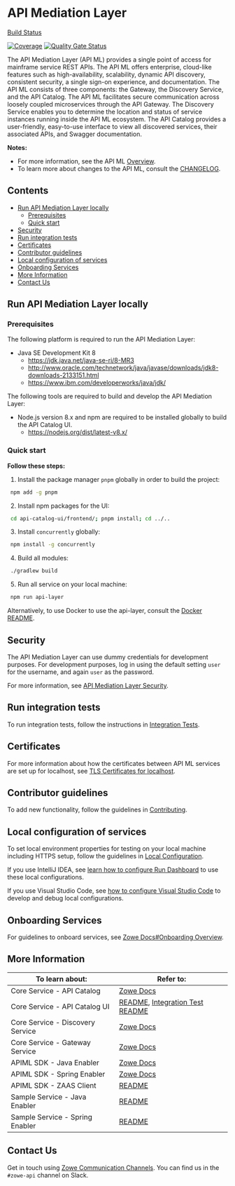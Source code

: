 # API Mediation Layer

[Build Status](https://wash.zowe.org:8443/job/API_Mediation/job/master/)

[![Coverage](https://sonarcloud.io/api/project_badges/measure?project=zowe_api-layer&metric=coverage)](https://sonarcloud.io/dashboard?id=zowe_api-layer)
[![Quality Gate Status](https://sonarcloud.io/api/project_badges/measure?project=zowe_api-layer&metric=alert_status)](https://sonarcloud.io/dashboard?id=zowe_api-layer)

The API Mediation Layer (API ML) provides a single point of access for mainframe service REST APIs. The API ML offers enterprise, cloud-like features such as high-availability, scalability, dynamic API discovery, consistent security, a single sign-on experience, and documentation. The API ML consists of three components: the Gateway, the Discovery Service, and the API Catalog. The API ML facilitates secure communication across loosely coupled microservices through the API Gateway. The Discovery Service enables you to determine the location and status of service instances running inside the API ML ecosystem. The API Catalog provides a user-friendly, easy-to-use interface to view all discovered services, their associated APIs, and Swagger documentation.

**Notes:** 
* For more information, see the API ML [Overview](https://docs.zowe.org/stable/getting-started/overview.html#api-mediation-layer).
* To learn more about changes to the API ML, consult the [CHANGELOG](CHANGELOG.md).

## Contents

  * [Run API Mediation Layer locally](#run-api-mediation-layer-locally)
    + [Prerequisites](#prerequisites)
    + [Quick start](#quick-start)
  * [Security](#security)
  * [Run integration tests](#run-integration-tests)
  * [Certificates](#certificates)
  * [Contributor guidelines](#contributor-guidelines)
  * [Local configuration of services](#local-configuration-of-services)
  * [Onboarding Services](#onboarding-services)
  * [More Information](#more-information)
  * [Contact Us](#contact-us)

## Run API Mediation Layer locally

### Prerequisites

The following platform is required to run the API Mediation Layer:

* Java SE Development Kit 8 
    * <https://jdk.java.net/java-se-ri/8-MR3> 
    * <http://www.oracle.com/technetwork/java/javase/downloads/jdk8-downloads-2133151.html> 
    * <https://www.ibm.com/developerworks/java/jdk/>

The following tools are required to build and develop the API Mediation Layer:

* Node.js version 8.x and npm are required to be installed globally to build the API Catalog UI.
    * <https://nodejs.org/dist/latest-v8.x/>

### Quick start

**Follow these steps:**

1. Install the package manager `pnpm` globally in order to build the project:

  ```sh
   npm add -g pnpm
   ```

2. Install npm packages for the UI:

  ```sh
   cd api-catalog-ui/frontend/; pnpm install; cd ../..
   ```

3. Install `concurrently` globally:

  ```sh
   npm install -g concurrently
   ```

4. Build all modules:

  ```sh
   ./gradlew build
   ```

5. Run all service on your local machine:

  ```sh
   npm run api-layer
   ```

Alternatively, to use Docker to use the api-layer, consult the [Docker README](docker/README.md).

## Security

The API Mediation Layer can use dummy credentials for development purposes. For development purposes, log in using the default setting `user` for the username, and again `user` as the password.   

For more information, see [API Mediation Layer Security](https://docs.zowe.org/stable/extend/extend-apiml/api-mediation-security.html).

## Run integration tests

To run integration tests, follow the instructions in [Integration Tests](integration-tests/README.md).

## Certificates

For more information about how the certificates between API ML services are set up for localhost, see [TLS Certificates for localhost](keystore/README.md).

## Contributor guidelines
To add new functionality, follow the guidelines in [Contributing](CONTRIBUTING.md).

## Local configuration of services

To set local environment properties for testing on your local machine including HTTPS setup, follow the guidelines in [Local Configuration](docs/local-configuration.md).

If you use IntelliJ IDEA, see [learn how to configure Run Dashboard](docs/idea-setup.md) to use these local configurations.

If you use Visual Studio Code, see [how to configure Visual Studio Code](docs/vscode-setup.md) to develop and debug local configurations.

## Onboarding Services

For guidelines to onboard services, see [Zowe Docs#Onboarding Overview](https://docs.zowe.org/stable/extend/extend-apiml/onboard-overview.html).

## More Information

| To learn about:                       | Refer to:                                                                                                                                                                             |
|---------------------------------------|-----------------------------------------------------------------------------------------------------------------------------------------------------------------------------------------|
| Core Service - API Catalog            | [Zowe Docs](https://docs.zowe.org/stable/getting-started/overview.html#api-mediation-layer)                                                                                                          |
|       Core Service - API Catalog UI   | [README](api-catalog-ui/frontend/README.md), [Integration Test README](api-catalog-ui/frontend/src/integration-tests/README.md)       |
| Core Service - Discovery Service      | [Zowe Docs](https://docs.zowe.org/stable/getting-started/overview.html#api-mediation-layer)                                                                                                          |
| Core Service - Gateway Service        | [Zowe Docs](https://docs.zowe.org/stable/getting-started/overview.html#api-mediation-layer)                                                                                                          |
| APIML SDK - Java Enabler              | [Zowe Docs](https://docs.zowe.org/stable/extend/extend-apiml/onboard-plain-java-enabler.html)                                                                                                        |
| APIML SDK - Spring Enabler            | [Zowe Docs](https://docs.zowe.org/stable/extend/extend-apiml/onboard-spring-boot-enabler.html)                                                                                                       |
| APIML SDK - ZAAS Client               | [README](zaas-client/README.md)                                                                                                                                                         |
| Sample Service - Java Enabler         | [README](onboarding-enabler-java-sample-app/README.md)                                                                                                                                  |
|       Sample Service - Spring Enabler | [README](integration-enabler-spring-v1-sample-app/README.md)                                                                                                                            |

## Contact Us

Get in touch using [Zowe Communication Channels](https://github.com/zowe/community/blob/master/README.md#communication-channels). You can find us in the `#zowe-api` channel on Slack.
